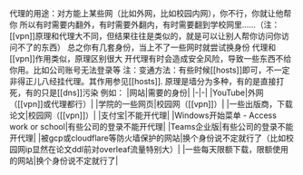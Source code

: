 代理的用途：对方能上某些网（比如外网，比如校园内网），你不行，你就让他帮你
所以有时需要内翻外，有时需要外翻内，有时需要翻到学校网里……（注：[[vpn]]原理和代理大不同，但结果往往是类似的，就是可以让别人帮你访问你访问不了的东西）
总之你有几套身份，当上不了一些网时就尝试换身份
代理和[[vpn]]作用类似，原理区别很大
开代理有时会造成安全风险，导致一些东西不给你用。比如公司账号无法登录等
注：变通方法：有些时候[[hosts]]即可，不一定非得正儿八经挂代理。其作用参见[[hosts]]. 原理是墙分为多种，有的是直接打死，有的只是[[dns]]污染
例如：
|网站|需要的身份|
|-|-|
|YouTube|外网（[[vpn]]或代理都行）|
|学院的一些网页|校园网（[[vpn]]）|
|一些出版商，下载论文|校园网（[[vpn]]）|
|支付宝|不能开代理|
|Windows开始菜单 - Access work or school|有些公司的登录不能开代理|
|Teams企业版|有些公司的登录不能开代理|
|被gcp或cloudflare等防火墙保护的网站|换个身份说不定就行了（比如校园网ip显然在论文ddl前对overleaf流量特别大）|
|一些每天限额下载，限额使用的网站|换个身份说不定就行了|